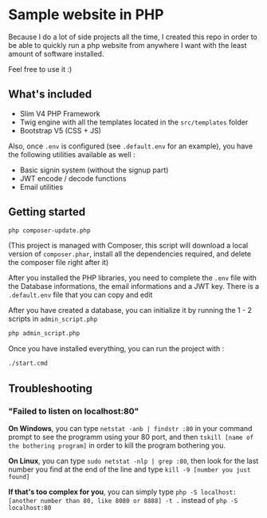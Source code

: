# Sample website in PHP
Because I do a lot of side projects all the time, I created this repo in order to be able to quickly run a php website from anywhere I want with the least amount of software installed.

Feel free to use it :)

## What's included
- Slim V4 PHP Framework
- Twig engine with all the templates located in the `src/templates` folder
- Bootstrap V5 (CSS + JS)

Also, once `.env` is configured (see `.default.env` for an example), you have the following utilities available as well :
- Basic signin system (without the signup part)
- JWT encode / decode functions
- Email utilities

## Getting started
```bash
php composer-update.php
```
(This project is managed with Composer, this script will download a local version of `composer.phar`, install all the dependencies required, and delete the composer file right after it)

After you installed the PHP libraries, you need to complete the `.env` file with the Database informations, the email informations and a JWT key. There is a `.default.env` file that you can copy and edit

After you have created a database, you can initialize it by running the 1 - 2 scripts in `admin_script.php`
```bash
php admin_script.php
```

Once you have installed everything, you can run the project with :
```bash
./start.cmd
```

## Troubleshooting
### "Failed to listen on localhost:80"
**On Windows**, you can type `netstat -anb | findstr :80` in your command prompt to see the programm using your 80 port, and then `tskill [name of the bothering program]` in order to kill the program bothering you.

**On Linux**, you can type `sudo netstat -nlp | grep :80`, then look for the last number you find at the end of the line and type `kill -9 [number you just found]`

**If that's too complex for you**, you can simply type `php -S localhost:[another number than 80, like 8080 or 8888] -t .` instead of `php -S localhost:80`
